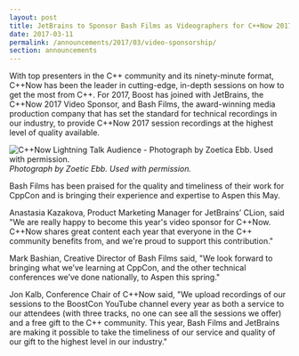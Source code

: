 ```yaml
---
layout: post
title: JetBrains to Sponsor Bash Films as Videographers for C++Now 2017
date: 2017-03-11
permalink: /announcements/2017/03/video-sponsorship/
section: announcements
---
```


With top presenters in the C++ community and its ninety-minute format, C++Now has been the leader in cutting-edge, in-depth sessions on how to get the most from C++. For 2017, Boost has joined with JetBrains, the C++Now 2017 Video Sponsor, and Bash Films, the award-winning media production company that has set the standard for technical recordings in our industry, to provide C++Now 2017 session recordings at the highest level of quality available.

![C++Now Lightning Talk Audience - Photograph by Zoetica Ebb. Used with permission.](/assets/img/posts/2017/LightningTalksByZoeticEbb-1.jpg "Photograph by Zoetica Ebb. Used with permission.")
<br>
*Photograph by Zoetic Ebb. Used with permission.*

<!--break-->

Bash Films has been praised for the quality and timeliness of their work for CppCon and is bringing their experience and expertise to Aspen this May.
 
Anastasia Kazakova, Product Marketing Manager for JetBrains’ CLion, said "We are really happy to become this year's video sponsor for C++Now. C++Now shares great content each year that everyone in the C++ community benefits from, and we're proud to support this contribution."
 
Mark Bashian, Creative Director of Bash Films said, "We look forward to bringing what we’ve learning at CppCon, and the other technical conferences we’ve done nationally, to Aspen this spring."
 
Jon Kalb, Conference Chair of C++Now said, "We upload recordings of our sessions to the BoostCon YouTube channel every year as both a service to our attendees (with three tracks, no one can see all the sessions we offer) and a free gift to the C++ community. This year, Bash Films and JetBrains are making it possible to take the timeliness of our service and quality of our gift to the highest level in our industry."
